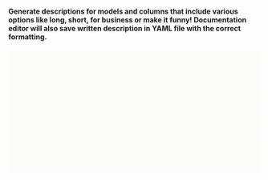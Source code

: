 #### Generate descriptions for models and columns that include various options like long, short, for business or make it funny! Documentation editor will also save written description in YAML file with the correct formatting.

![Generate descriptions for models and columns](./images/generate-docs.gif)
